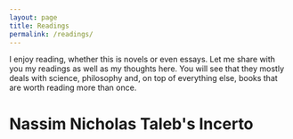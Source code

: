 ```yaml
---
layout: page
title: Readings
permalink: /readings/
---
```


I enjoy reading, whether this is novels or even essays. Let me share with you my
readings as well as my thoughts here. You will see that they mostly deals
with science, philosophy and, on top of everything else, books that are
worth reading more than once.

# Nassim Nicholas Taleb's Incerto